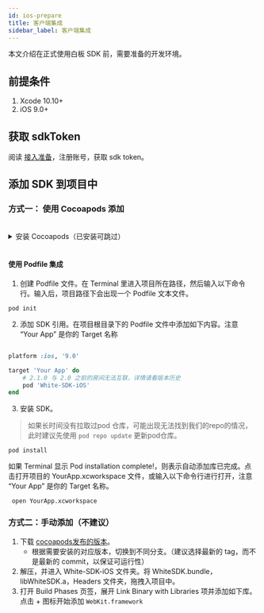 ```yaml
---
id: ios-prepare
title: 客户端集成
sidebar_label: 客户端集成
---
```


本文介绍在正式使用白板 SDK 前，需要准备的开发环境。

## 前提条件

1. Xcode 10.10+
1. iOS 9.0+

## 获取 sdkToken

阅读 [接入准备](/blog/2019/05/02/first-step)，注册账号，获取 sdk token。

## 添加 SDK 到项目中

### 方式一： 使用 Cocoapods 添加

<br>

<details>
<summary>安装 Cocoapods（已安装可跳过）</summary>

如果你未接触过 Cocoapods ，我们推荐您阅读 [唐巧的博客-用CocoaPods做iOS程序的依赖管理](https://blog.devtang.com/2014/05/25/use-cocoapod-to-manage-ios-lib-dependency/ "用CocoaPods做iOS程序的依赖管理") ，了解我们为何使用 Cocoapods 。另外文章中提及的淘宝源已经不再维护，需要使用 [Ruby-China RubyGems 镜像](https://gems.ruby-china.com/)替换。

如果觉得上面两个文章比较繁琐，可以直接根据我们提供的简要步骤，进行安装。
* 简要步骤：打开mac自带的 终端(terminal)，然后输入依次执行下述命令。

```bash
## 注释：Ruby-China 推荐2.6.x，实际 mac 自带的 ruby 也能用了
gem sources --add https://gems.ruby-china.com/ --remove https://rubygems.org/
gem sources -l
## 注释：上面的命令，应该会输出以下内容，>>> 代表此处为输出
>>> https://gems.ruby-china.com
## 注释：确保只有 gems.ruby-china.com

sudo gem install cocoapods
## 注释：由于我们不需要使用官方库，所以可以不执行 pod setup。
```

</details>

<br>

#### 使用 Podfile 集成

1. 创建 Podfile 文件。在 Terminal 里进入项目所在路径，然后输入以下命令行。输入后，项目路径下会出现一个 Podfile 文本文件。

```shell
pod init
```

2. 添加 SDK 引用。在项目根目录下的 Podfile 文件中添加如下内容。注意 “Your App” 是你的 Target 名称

```ruby

platform :ios, '9.0'

target 'Your App' do
    # 2.1.0 与 2.0 之前的房间无法互联，详情请看版本历史
    pod 'White-SDK-iOS'
end
```

3. 安装 SDK。

>如果长时间没有拉取过pod 仓库，可能出现无法找到我们的repo的情况，此时建议先使用 `pod repo update` 更新pod仓库。

```shell
pod install
```

如果 Terminal 显示 Pod installation complete!，则表示自动添加库已完成。点击打开项目的 YourApp.xcworkspace 文件，或输入以下命令行进行打开，注意 “Your App” 是你的 Target 名称。

```shell
 open YourApp.xcworkspace
```

### 方式二：手动添加（不建议）

1. 下载 [cocoapods发布的版本](https://github.com/duty-os/white-sdk-ios-release)。
    * 根据需要安装的对应版本，切换到不同分支。（建议选择最新的 tag，而不是最新的 commit，以保证可运行性）
1. 解压，并进入 White-SDK-iOS 文件夹。将 WhiteSDK.bundle，libWhiteSDK.a，Headers 文件夹，拖拽入项目中。
1. 打开 Build Phases 页签，展开 Link Binary with Libraries 项并添加如下库。点击 + 图标开始添加 `WebKit.framework`